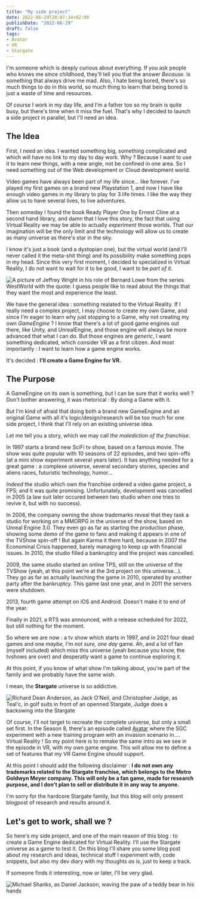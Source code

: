```yaml
---
title: "My side project"
date: 2022-06-29T20:07:34+02:00
publishDate: "2022-06-29"
draft: false
tags:
- Avatar
- VR
- Stargate
---
```


I'm someone which is deeply curious about everything. If you ask people who
knows me since childhood, they'll tell you that the answer _Because._ is 
something that always drive me mad. 
Also, I hate being bored, there's so much things to do in this world, so 
much thing to learn that being bored is just a waste of time and resources.

<!--
![A Gif of Anthony Hopkins in Westworld saying 'that only boring people get 
bored'](/blogposts/my_side_project/boring.gif)
-->

Of course I work in my day life, and I'm a father too so my brain is quite 
busy, but there's time when it miss the fuel. That's why I decided to launch 
a side project in parallel, but I'll need an idea.

## The Idea

First, I need an idea. I wanted something big, something complicated and which
will have no link to my day to day work. Why ? Because I want to use it to 
learn new things, with a new angle, not be confined in one area. So I need 
something out of the Web development or Cloud development world.

Video games have always been part of my life since... like forever. I've 
played my first games on a brand new Playstation 1, and now I have like enough
video games in my library to play for 3 life times. I like the way they allow
us to have several lives, to live adventures.

Then someday I found the book Ready Player One by Ernest Cline at a second hand
library, and damn that I love this story, the fact that using Virtual Reality 
we may be able to actually _experiment_ those worlds. That our imagination will
be the only limit and the technology will allow us to create as many universe as 
there's star in the sky.

I know it's just a book (and a dystopian one), but the virtual world (and I'll
never called it the meta-shit thing) and its possibility make something pops in 
my head. Since this very first moment, I decided to specialized in Virtual Reality,
I do not want to wait for it to be good, I want to be _part of it_.

![A picture of Jeffrey Wright in his role of Bernard Lowe from the series WestWorld 
with the quote: I guess people like to read about the things that they want the most 
and experience the least.](/blogposts/my_side_project/read.jpg)

We have the general idea : something realated to the Virtual Reality. If I really
need a complex project, I may choose to create my own Game, and since I'm eager to
learn why just stopping to a Game, why not creating my own _GameEngine_ ? I know 
that there's a lot of good game engines out there, like Unity, and UnrealEngine, 
and those engine will always be more advanced that what I can do. But those engines
are _generic_, I want something dedicated, which consider VR as a first citizen.
And most importantly : I want to learn how a game engine works.

It's decided : **I'll create a Game Engine for VR.**

## The Purpose

A GameEngine on its own is something, but I can be sure that it works well ? Don't bother
answering, it was rhetorical : By doing a Game with it.

But I'm kind of afraid that doing both a brand new GameEngine and an original Game with 
all it's logic/design/research will be too much for one side project, I think that I'll 
rely on an existing universe idea.

Let me tell you a story, which we may call _the malediction of the franchise_.

In 1997 starts a brand new SciFi tv show, based on a famous movie. The show was quite 
popular with 10 seasons of 22 episodes, and two spin-offs (at a mini show experiment 
several years later). It has anything needed for a great game : a complexe universe, 
several secondary stories, species and aliens races, futuristic technology, humor...

_Indeed_ the studio which own the franchise ordered a video game project, a FPS;
and it was quite promising. Unfortunately, development was cancelled in 2005 (a law 
suit later occured between two studio when one tries to revive it, but with no 
success).

In 2006, the company owning the show trademarks reveal that they task a studio for 
working on a MMORPG in the universe of the show, based on Unreal Engine 3.0. They 
even go as far as starting the production phase, showing some demo of the game to 
fans and making it appears in one of the TVShow spin-off ! But again Karma it them
hard, because in 2007 the Econominal Crisis happened, barely managing to keep up 
with financial issues. In 2010, the studio filled a bankruptcy and the project was
cancelled.

2009, the same studio started an online TPS, still on the universe of the TVShow 
(yeah, at this point we're at the 3rd project on this universe...). They go as far
as actually launching the game in 2010, operated by another party after the
bankruptcy. This game last one year, and in 2011 the servers were shutdown.

2013, fourth game attempt on iOS and Android. Doesn't make it to end of the year.

Finally in 2021, a RTS was announced, with a release scheduled for 2022, but still
nothing for the moment.

So where we are now : a tv show which starts in 1997, and in 2021 four dead games and 
one _maybe, I'm not sure, one day_ game. Ah, and a lot of fan (myself included) 
which miss this universe (yeah because you know, the tvshows are over) and desperatly
want a game to continue exploring it.

At this point, if you know of what show I'm talking about, you're part of the family 
and we probably have the same wish.

I mean, the **Stargate** universe is so addictive.

![Richard Dean Anderson, as Jack O'Neil, and Christopher Judge, as Teal'c, in golf 
suits in front of an openned Stargate, Judge does a backswing into the 
Stargate](/blogposts/my_side_project/golf.gif)

Of course, I'll not target to recreate the complete universe, but only a small set 
first. In the Season 8, there's an episode called 
[Avatar](https://www.gateworld.net/sg1/s8/avatar/) where the SGC experiment with a 
new training program with an invasion scenario in.... Virtual Reality ! So my point 
here is to remake the same intro as we see in the episode in VR, with my own game 
engine. This will allow me to define a set of features that my VR Game Engine should 
support.

At this point I should add the following disclaimer : **I do not own any trademarks 
related to the Stargate franchise, which belongs to the Metro Goldwyn Meyer company. 
This will only be a fan game, made for research purpose, and I don't plan to sell or 
distribute it in any way to anyone.**

I'm sorry for the hardcore Stargate family, but this blog will only present blogpost 
of  research and results around it.

## Let's get to work, shall we ?

So here's my side project, and one of the main reason of this blog : to create
a Game Engine dedicated for Virtual Reality. I'll use the Stargate universe as 
a game to test it. On this blog I'll share you some blog post about my research
and ideas, technical stuff I experiment with, code snippets, but also my dev diary
with my thoughts _as is_, just to keep a track.

If someone finds it interesting, now or later, I'll be very glad. 

![Michael Shanks, as Daniel Jackson, waving the paw of a teddy bear in his 
hands](/blogposts/my_side_project/bye.gif)
